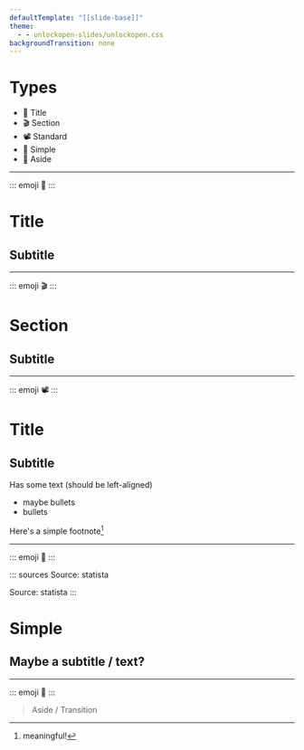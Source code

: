 ```yaml
---
defaultTemplate: "[[slide-base]]"
theme:
  - - unlockopen-slides/unlockopen.css
backgroundTransition: none
---
```


<!-- slide  id="types-index" class="theme-blue emoji-list" -->

# Types

- 🏁 Title
- 🎬 Section
- 📽 Standard
- 💬 Simple
- 💭 Aside

---

<!-- slide id="type-title" class="theme-blue" -->

::: emoji
🏁
:::

# Title

## Subtitle

---

<!-- slide id="type-section" class="slide-center theme-accent-blue" -->

::: emoji
🎬
:::

# Section

## Subtitle

---

<!-- slide id="type-standard" class="theme-blue" -->

::: emoji
📽
:::

# Title

## Subtitle

Has some text (should be left-aligned)

- maybe bullets
- bullets

Here's a simple footnote[^1]

[^1]: meaningful!

---

<!-- slide id="type-simple" class="theme-blue" -->

::: emoji
💬
:::

::: sources
Source: statista

Source: statista
:::

# Simple

## Maybe a subtitle / text?

---

<!-- slide id="type-aside" class="theme-blue" -->

::: emoji
💭
:::

> Aside / Transition

